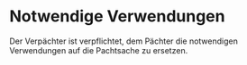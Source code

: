 # Notwendige Verwendungen

Der Verpächter ist verpflichtet, dem Pächter die notwendigen Verwendungen auf die Pachtsache zu ersetzen. 

